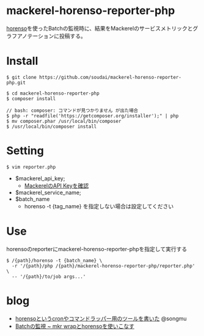 # mackerel-horenso-reporter-php

[horenso](https://github.com/Songmu/horenso/blob/master/horenso.go)を使ったBatchの監視時に、結果をMackerelのサービスメトリックとグラフアノテーションに投稿する。

# Install

```shell script
$ git clone https://github.com/soudai/mackerel-horenso-reporter-php.git

$ cd mackerel-horenso-reporter-php
$ composer install

// bash: composer: コマンドが見つかりません が出た場合
$ php -r "readfile('https://getcomposer.org/installer');" | php
$ mv composer.phar /usr/local/bin/composer
$ /usr/local/bin/composer install
```

# Setting

`$ vim reporter.php`

- $mackerel_api_key;
  - [MackerelのAPI Keyを確認](https://mackerel.io/my?tab=apikeys)
- $mackerel_service_name;
- $batch_name
  - horenso -t {tag_name} を指定しない場合は設定してください
  
# Use
horensoのreporterにmackerel-horenso-reporter-phpを指定して実行する

```shell script
$ /{path}/horenso -t {batch_name} \ 
  -r '/{path}/php /{path}/mackerel-horenso-reporter-php/reporter.php' \ 
  -- '/{path}/to/job args...'
```

# blog
- [horensoというcronやコマンドラッパー用のツールを書いた](https://songmu.jp/riji/entry/2016-01-05-horenso.html) @songmu
- [Batchの監視 ~ mkr wrapとhorensoを使いこなす](https://soudai.hatenablog.com/entry/2019/12/14/214337)
